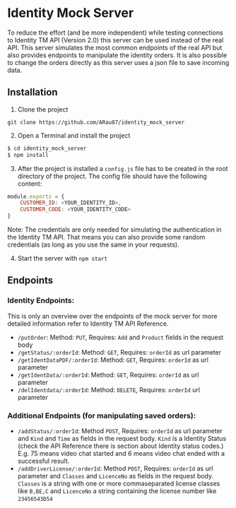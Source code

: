 # Identity Mock Server

To reduce the effort (and be more independent) while testing connections to Identity TM API (Version 2.0) this server can be used instead of the real API.
This server simulates the most common endpoints of the real API but also provides endpoints to manipulate the identity orders. It is also possible to change
the orders directly as this server uses a json file to save incoming data.

## Installation

1. Clone the project

`git clone https://github.com/ARau87/identity_mock_server`

2. Open a Terminal and install the project

```bash
$ cd identity_mock_server
$ npm install
```

3. After the project is installed a `config.js` file has to be created in the root directory of the project. The config file should have the following content:

```javascript
module.exports = {
    CUSTOMER_ID: <YOUR_IDENTITY_ID>,
    CUSTOMER_CODE: <YOUR_IDENTITY_CODE>
}
```

Note: The credentials are only needed for simulating the authentication in the Identity TM API. That means you can also provide some random credentials (as long as you use the 
same in your requests).

4. Start the server with `npm start`

## Endpoints

### Identity Endpoints:

This is only an overview over the endpoints of the mock server for more detailed information refer to Identity TM API Reference.

- `/putOrder`: Method: `PUT`, Requires: `Add` and `Product` fields in the request body
- `/getStatus/:orderId`: Method: `GET`, Requires: `orderId` as url parameter
- `/getIdentDataPDF/:orderId`: Method: `GET`,  Requires: `orderId` as url parameter
- `/getIdentData/:orderId`: Method: `GET`, Requires: `orderId` as url parameter
- `/delIdentdata/:orderId`: Method: `DELETE`, Requires: `orderId` url parameter

### Additional Endpoints (for manipulating saved orders):

- `/addStatus/:orderId`: Method `POST`, Requires: `orderId` as url parameter and `Kind` and `Time` as fields in the request body. `Kind` is a Identity Status (check the API
Reference there is section about Identity status codes.) E.g. 75 means video chat started and 6 means video chat ended with a successful result.
- `/addDriverLicense/:orderId`: Method `POST`, Requires: `orderId` as url parameter and `Classes` and `LicenceNo` as fields in the request body. `Classes` is a string with one 
or more commaseparated license classes like `B,BE,C` and `LicenceNo` a string containing the license number like `23456543D54`
